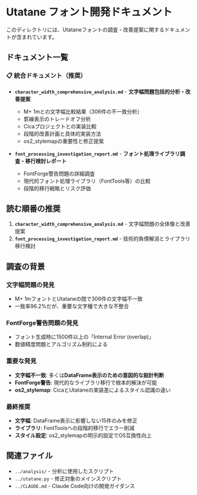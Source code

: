 # Utatane フォント開発ドキュメント

このディレクトリには、Utataneフォントの調査・改善提案に関するドキュメントが含まれています。

## ドキュメント一覧

### 📋 統合ドキュメント（推奨）

- **`character_width_comprehensive_analysis.md`** - **文字幅問題包括的分析・改善提案**
  - M+ 1mとの文字幅比較結果（306件の不一致分析）
  - 罫線表示のトレードオフ分析
  - Cicaプロジェクトとの実装比較
  - 段階的改善計画と具体的実装方法
  - os2_stylemapの重要性と修正提案

- **`font_processing_investigation_report.md`** - **フォント処理ライブラリ調査・移行検討レポート**
  - FontForge警告問題の詳細調査
  - 現代的フォント処理ライブラリ（FontTools等）の比較
  - 段階的移行戦略とリスク評価

## 読む順番の推奨

1. **`character_width_comprehensive_analysis.md`** - 文字幅問題の全体像と改善提案
2. **`font_processing_investigation_report.md`** - 技術的負債解消とライブラリ移行検討

## 調査の背景

### 文字幅問題の発見
- M+ 1mフォントとUtataneの間で306件の文字幅不一致
- 一致率96.2%だが、重要な文字種で大きな不整合

### FontForge警告問題の発見
- フォント生成時に1500件以上の「Internal Error (overlap)」
- 数値精度問題とアルゴリズム制約による

### 重要な発見
- **文字幅不一致**: 多くは**DataFrame表示のための意図的な設計判断**
- **FontForge警告**: 現代的なライブラリ移行で根本的解決が可能
- **os2_stylemap**: CicaとUtataneの実装差によるスタイル認識の違い

### 最終推奨
- **文字幅**: DataFrame表示に影響しない15件のみを修正
- **ライブラリ**: FontToolsへの段階的移行でエラー削減
- **スタイル設定**: os2_stylemapの明示的設定でOS互換性向上

## 関連ファイル

- `../analysis/` - 分析に使用したスクリプト
- `../utatane.py` - 修正対象のメインスクリプト
- `../CLAUDE.md` - Claude Code向けの開発ガイダンス